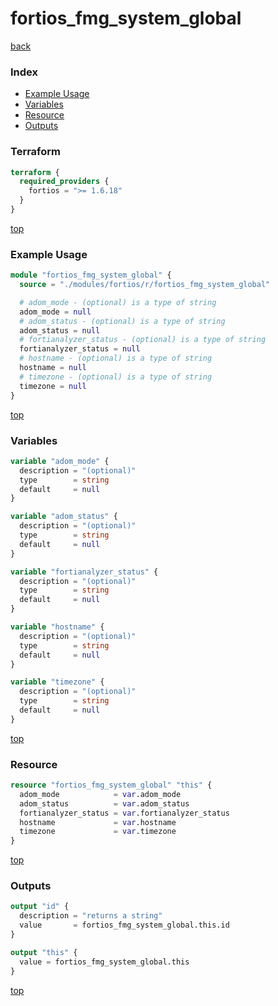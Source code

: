 # fortios_fmg_system_global

[back](../fortios.md)

### Index

- [Example Usage](#example-usage)
- [Variables](#variables)
- [Resource](#resource)
- [Outputs](#outputs)

### Terraform

```terraform
terraform {
  required_providers {
    fortios = ">= 1.6.18"
  }
}
```

[top](#index)

### Example Usage

```terraform
module "fortios_fmg_system_global" {
  source = "./modules/fortios/r/fortios_fmg_system_global"

  # adom_mode - (optional) is a type of string
  adom_mode = null
  # adom_status - (optional) is a type of string
  adom_status = null
  # fortianalyzer_status - (optional) is a type of string
  fortianalyzer_status = null
  # hostname - (optional) is a type of string
  hostname = null
  # timezone - (optional) is a type of string
  timezone = null
}
```

[top](#index)

### Variables

```terraform
variable "adom_mode" {
  description = "(optional)"
  type        = string
  default     = null
}

variable "adom_status" {
  description = "(optional)"
  type        = string
  default     = null
}

variable "fortianalyzer_status" {
  description = "(optional)"
  type        = string
  default     = null
}

variable "hostname" {
  description = "(optional)"
  type        = string
  default     = null
}

variable "timezone" {
  description = "(optional)"
  type        = string
  default     = null
}
```

[top](#index)

### Resource

```terraform
resource "fortios_fmg_system_global" "this" {
  adom_mode            = var.adom_mode
  adom_status          = var.adom_status
  fortianalyzer_status = var.fortianalyzer_status
  hostname             = var.hostname
  timezone             = var.timezone
}
```

[top](#index)

### Outputs

```terraform
output "id" {
  description = "returns a string"
  value       = fortios_fmg_system_global.this.id
}

output "this" {
  value = fortios_fmg_system_global.this
}
```

[top](#index)